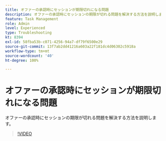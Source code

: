 ```yaml
---
title: オファーの承認時にセッションが期限切れになる問題
description: オファーの承認時にセッションの期限が切れる問題を解決する方法を説明します。
feature: Task Management
role: Admin
level: Experienced
type: Troubleshooting
kt: 8394
exl-id: 58fba53b-c071-4256-94a7-df79f6500e29
source-git-commit: 13f7ab2dd41216a603a22f181dc4d06302c5918a
workflow-type: tm+mt
source-wordcount: '40'
ht-degree: 100%

---
```


# オファーの承認時にセッションが期限切れになる問題

オファーの承認時にセッションの期限が切れる問題を解決する方法を説明します。

>[!VIDEO](https://video.tv.adobe.com/v/335898?quality=12&learn=on)
